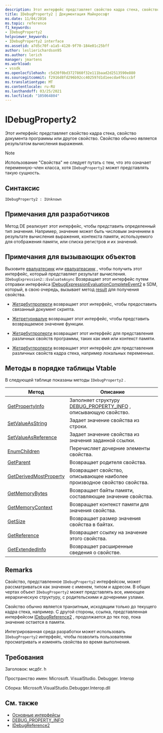 ```yaml
---
description: Этот интерфейс представляет свойство кадра стека, свойство документа программы или другое свойство.
title: IDebugProperty2 | Документация Майкрософт
ms.date: 11/04/2016
ms.topic: reference
f1_keywords:
- IDebugProperty2
helpviewer_keywords:
- IDebugProperty2 interface
ms.assetid: a7d5c70f-a1a5-4120-9f70-184e01c25bff
author: leslierichardson95
ms.author: lerich
manager: jmartens
ms.workload:
- vssdk
ms.openlocfilehash: c5d20f0bd3727860f32e111baad2d2513590e880
ms.sourcegitcommit: f2916d8fd296b92cc402597d1d1eecda4f6cccbf
ms.translationtype: MT
ms.contentlocale: ru-RU
ms.lasthandoff: 03/25/2021
ms.locfileid: "105064804"
---
```

# <a name="idebugproperty2"></a>IDebugProperty2
Этот интерфейс представляет свойство кадра стека, свойство документа программы или другое свойство. Свойство обычно является результатом вычисления выражения.

> [!NOTE]
> Использование "Свойства" не следует путать с тем, что это означает переменную-член класса, хотя `IDebugProperty2` может представлять такую сущность.

## <a name="syntax"></a>Синтаксис

```
IDebugProperty2 : IUnknown
```

## <a name="notes-for-implementers"></a>Примечания для разработчиков
 Метод DE реализует этот интерфейс, чтобы представить определенный тип значения. Например, значение может быть числовым значением в результате вычисления выражения, контекста памяти, используемого для отображения памяти, или списка регистров и их значений.

## <a name="notes-for-callers"></a>Примечания для вызывающих объектов
 Вызовите [евалуатесинк](../../../extensibility/debugger/reference/idebugexpression2-evaluatesync.md) или [евалуатеасинк](../../../extensibility/debugger/reference/idebugexpression2-evaluateasync.md) , чтобы получить этот интерфейс, который представляет результат вычисления. `IDebugExpression2::EvaluateAsync` Возвращает этот интерфейс путем отправки интерфейса [IDebugExpressionEvaluationCompleteEvent2](../../../extensibility/debugger/reference/idebugexpressionevaluationcompleteevent2.md) в SDM, который, в свою очередь, вызывает метод [result](../../../extensibility/debugger/reference/idebugexpressionevaluationcompleteevent2-getresult.md) для получения свойства.

- [Жетдебугпроперти](../../../extensibility/debugger/reference/idebugpropertycreateevent2-getdebugproperty.md) возвращает этот интерфейс, чтобы предоставить связанный документ скрипта.

- [Жетретурнвалуе](../../../extensibility/debugger/reference/idebugreturnvalueevent2-getreturnvalue.md) возвращает этот интерфейс, чтобы представить возвращаемое значение функции.

- [Жетдебугпроперти](../../../extensibility/debugger/reference/idebugprogram2-getdebugproperty.md) возвращает этот интерфейс для представления различных свойств программы, таких как имя или контекст памяти.

- [Жетдебугпроперти](../../../extensibility/debugger/reference/idebugstackframe2-getdebugproperty.md) возвращает этот интерфейс для представления различных свойств кадра стека, например локальных переменных.

## <a name="methods-in-vtable-order"></a>Методы в порядке таблицы Vtable
 В следующей таблице показаны методы `IDebugProperty2` .

|Метод|Описание|
|------------|-----------------|
|[GetPropertyInfo](../../../extensibility/debugger/reference/idebugproperty2-getpropertyinfo.md)|Заполняет структуру [DEBUG_PROPERTY_INFO](../../../extensibility/debugger/reference/debug-property-info.md) , описывающую свойство.|
|[SetValueAsString](../../../extensibility/debugger/reference/idebugproperty2-setvalueasstring.md)|Задает значение свойства из строки.|
|[SetValueAsReference](../../../extensibility/debugger/reference/idebugproperty2-setvalueasreference.md)|Задает значение свойства из значения заданной ссылки.|
|[EnumChildren](../../../extensibility/debugger/reference/idebugproperty2-enumchildren.md)|Перечисляет дочерние элементы свойства.|
|[GetParent](../../../extensibility/debugger/reference/idebugproperty2-getparent.md)|Возвращает родителя свойства.|
|[GetDerivedMostProperty](../../../extensibility/debugger/reference/idebugproperty2-getderivedmostproperty.md)|Возвращает свойство, описывающее наиболее производное свойство свойства.|
|[GetMemoryBytes](../../../extensibility/debugger/reference/idebugproperty2-getmemorybytes.md)|Возвращает байты памяти, составляющие значение свойства.|
|[GetMemoryContext](../../../extensibility/debugger/reference/idebugproperty2-getmemorycontext.md)|Возвращает контекст памяти для значения свойства.|
|[GetSize](../../../extensibility/debugger/reference/idebugproperty2-getsize.md)|Возвращает размер значения свойства в байтах.|
|[GetReference](../../../extensibility/debugger/reference/idebugproperty2-getreference.md)|Возвращает ссылку на значение этого свойства.|
|[GetExtendedInfo](../../../extensibility/debugger/reference/idebugproperty2-getextendedinfo.md)|Возвращает расширенные сведения о свойстве.|

## <a name="remarks"></a>Remarks
 Свойство, представленное `IDebugProperty2` интерфейсом, может рассматриваться как значение с именем, типом и адресом. В общих чертах объект `IDebugProperty2` может представлять все, имеющее иерархическую структуру, с родительскими и дочерними узлами.

 Свойство обычно является транзитным, исходящим только до текущего кадра стека, например. С другой стороны, ссылка, представленная интерфейсом [IDebugReference2](../../../extensibility/debugger/reference/idebugreference2.md) , продолжается до тех пор, пока значение остается в памяти.

 Интегрированная среда разработки может использовать `IDebugProperty2` интерфейс, чтобы позволить пользователям просматривать и изменять свойства во время выполнения.

## <a name="requirements"></a>Требования
 Заголовок: мсдбг. h

 Пространство имен: Microsoft. VisualStudio. Debugger. Interop

 Сборка: Microsoft.VisualStudio.Debugger.Interop.dll

## <a name="see-also"></a>См. также
- [Основные интерфейсы](../../../extensibility/debugger/reference/core-interfaces.md)
- [DEBUG_PROPERTY_INFO](../../../extensibility/debugger/reference/debug-property-info.md)
- [IDebugReference2](../../../extensibility/debugger/reference/idebugreference2.md)
